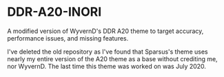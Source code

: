 # DDR-A20-INORI
A modified version of WyvernD's DDR A20 theme to target accuracy, performance issues, and missing features.

I've deleted the old repository as I've found that Sparsus's theme uses nearly my entire version of the A20 theme
as a base without crediting me, nor WyvernD. The last time this theme was worked on was July 2020.


